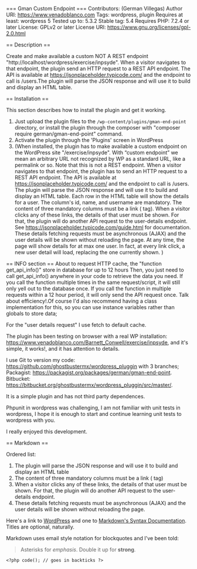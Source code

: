 === Gman Custom Endpoint ===
Contributors: (German Villegas)
Author URI: https://www.venadoblanco.com
Tags: wordpress, plugin
Requires at least: wordpress 5
Tested up to: 5.3.2
Stable tag: 5.4
Requires PHP: 7.2.4 or later
License: GPLv2 or later
License URI: https://www.gnu.org/licenses/gpl-2.0.html


== Description ==

Create and make available a custom NOT A REST endpoint "http://localhost/wordpress/exercise/inpsyde". When a visitor navigates to that endpoint, the plugin send an HTTP request to a REST API endpoint. The API is available at https://jsonplaceholder.typicode.com/ and the endpoint to call is /users.The plugin will parse the JSON response and will use it to build and display an HTML table.

== Installation ==

This section describes how to install the plugin and get it working.

1. Just upload the plugin files to the `/wp-content/plugins/gman-end-point` directory, or install the plugin through the composer with "composer require german/gman-end-point" command.
2. Activate the plugin through the 'Plugins' screen in WordPress
3. (When installed, the plugin has to make available a custom endpoint on the WordPress site "/exercise/inpsyde". With “custom endpoint” we mean an arbitrary URL not recognized by WP as a standard URL, like a permalink or so.
Note that this is not a REST endpoint. When a visitor navigates to that endpoint, the plugin has to send an HTTP request to a REST API endpoint. The API is available at https://jsonplaceholder.typicode.com/ and the endpoint to call is /users.
The plugin will parse the JSON response and will use it to build and display an HTML table. Each row in the HTML table will show the details for a user. The column's id, name, and username are mandatory.
The content of three mandatory columns must be a link (<a> tag). When a visitor clicks any of these links, the details of that user must be shown. For that, the plugin will do another API request to the user-details endpoint.
See https://jsonplaceholder.typicode.com/guide.html for documentation.
These details fetching requests must be asynchronous (AJAX) and the user details will be shown without reloading the page.
At any time, the page will show details for at max one user. In fact, at every link click, a new user detail will load, replacing the one currently shown.
)


== INFO section ==
About to request  HTTP cache, the "function get_api_info()" store in database for up to 12 hours Then, you just need to call get_api_info() anywhere in your code to retrieve the data you need. If you call the function multiple times in the same request/script, it will still only yell out to the database once. If you call the function in multiple requests within a 12 hour period, it will only send the API request once.
Talk about efficiency!.Of course I'd also recommend having a class implementation for this, so you can use instance variables rather than globals to store data; 

For the "user details request" I use fetch to default cache.

The plugin has been testing on browser with a real WP installation: https://www.venadoblanco.com/Barnett_Conwell/exercise/inpsyde, and it's simple, it works!, and it has attention to details.

I use Git to version my code: https://github.com/ghostbustermx/wordpress_pluggin with 3 branches; 
Packagist: https://packagist.org/packages/german/gman-end-point.
Bitbucket: https://bitbucket.org/ghostbustermx/wordpress_pluggin/src/master/.
 
It is a simple plugin and has not third party dependences.

Phpunit in wordpress was challenging, I am not familiar with unit tests in wordpress, I hope it is enough to start and continue learning unit tests to wordpress with you.

I really enjoyed this development.

== Markdown ==

Ordered list:

1. The plugin will parse the JSON response and will use it to build and display an HTML table
2. The content of three mandatory columns must be a link (<a> tag)
3. When a visitor clicks any of these links, the details of that user must be shown. For that, the plugin will do another API request to the user-details endpoint.
4. These details fetching requests must be asynchronous (AJAX) and the user details will be shown without reloading the page.


Here's a link to [WordPress](https://wordpress.org/ "Your favorite software") and one to [Markdown's Syntax Documentation][markdown syntax].
Titles are optional, naturally.

[markdown syntax]: https://daringfireball.net/projects/markdown/syntax
            "Markdown is what the parser uses to process much of the readme file"

Markdown uses email style notation for blockquotes and I've been told:
> Asterisks for *emphasis*. Double it up  for **strong**.

`<?php code(); // goes in backticks ?>`